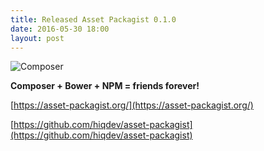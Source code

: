 ```yaml
---
title: Released Asset Packagist 0.1.0
date: 2016-05-30 18:00
layout: post
---
```


![Composer](https://raw.githubusercontent.com/hiqdev/asset-packagist/master/docs/asset-packagist.png)

**Composer + Bower + NPM = friends forever!**

[https://asset-packagist.org/](https://asset-packagist.org/)

[https://github.com/hiqdev/asset-packagist](https://github.com/hiqdev/asset-packagist)

